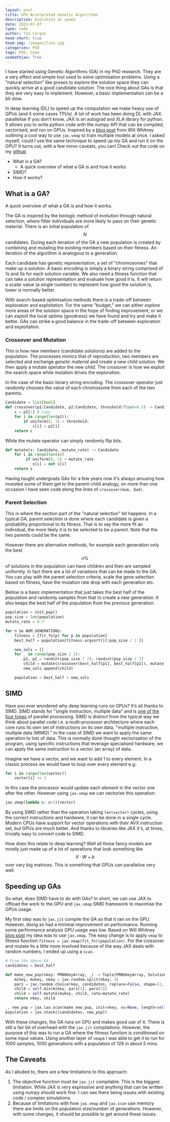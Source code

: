 ```yaml
---
layout: post
title: GPU Accelerated Genetic Algorithms
description: Evolution at speed
date: 2023-07-07
type: code
author: Tim Cargan
head-short: true
head-img: /images/lion.jpg
categories: PhD
tags: PhD, Code
usemathjax: True
---
```


I have started using Genetic Algorithms (GA) in my PhD research.
They are a very effect and simple tool used to solve optimisation problems.
Using a "natural selection" like proses to explore the solution space they can quickly arrive at a good candidate solution.
The nice thing about GAs is that they are very easy to implement.
However, a basic implementation can be a bit slow.

In deep learning (DL) to speed up the computation we make heavy use of GPUs (and it some cases TPUs).
A lot of work has been doing DL with JAX. parallelise
If you don't know, JAX is an autograd and XLA library for python. 
It allows you to write python code with the numpy API that can be compiled, vectorised, and run on GPUs.
Inspired by a [blog post](https://willwhitney.com/parallel-training-jax.html) from Will Whitney outlining a cool way to use `jax.vmap` to train multiple models at once. 
I asked myself, could I use the same technique to speed up my GA and run it on the GPU? 
It turns out, with a few minor caveats, you can! Check out the code on my [github](https://github.com)

<!--more-->
<!-- ##### TOC -->
<!-- The rest of this blog post is structured as follows: -->
- What is a GA?
    - A quick overview of what a GA is and how it works
- SIMD?
- How it works?


## What is a GA?
A quick overview of what a GA is and how it works.

The GA is inspired by the biologic method of evolution through natural selection, where fitter individuals are more likely to pass on their genetic material.
There is an initial population of $$N$$ candidates.
During each iteration of the GA a new population is created by combining and mutating the existing members based on their fitness.
An iteration of the algorithm is analogous to a generation.

Each candidate has genetic representation, a set of "chromosomes" that make up a solution. 
A basic encoding is simply a binary string comprised of 1s and 0s for each solution variable. 
We also need a fitness function that can take a solution representation and evaluate how good it is. 
It will return a scalar value (a single number) to represent how good the solution is, lower is normally better.

With search-based optimisation methods there is a trade-off between exploration and exploitation. 
For the same "budget," we can either _explore_ more areas of the solution space in the hope of finding improvement;
 or we can _exploit_ the local optima (goodness) we have found and try and make it better. 
GAs can strike a good balance in the trade-off between exploration and exploitation. 

### Crossover and Mutation 
This is how new members (candidate solutions) are added to the population. 
The processes mimics that of reproduction, two members are selected and exchange _genetic material_ and create a new _child_ solution. 
We then apply a mutate operator the new _child_.
The crossover is how we exploit the search space while mutation drives the exploration.

In the case of the basic binary string encoding. 
The crossover operator just randomly chooses the value of each chromosome from each of the two parents.

```python
Candidate = list[bool]
def crossover(p1:Candidate, p2:Candidate, threshold:float=0.5) -> Candidate:
    c = p1[:] # Copy
    for i in range(len(p1)):
        if uniform(0, 1) < threshold:
            c[i] = p2[i]
    return c
```

While the mutate operator can simply randomly flip bits.

```python
def mutate(s: Candidate, mutate_rate) -> Candidate
    for i in range(len(s))
         if uniform(0, 1) < mutate_rate
            s[i] = not s[i]
    return s
```

Having taught undergrads GAs for a few years now it's always amusing how invested some of them get to the parent-child analogy, on more than one occasion I have seen code along the lines of `crossover(mum, dad)`.

### Parent Selection
This is where the section part of the "natural selection" bit happens.
In a typical GA, parent selection is done where each candidate is given a probability proportional to its fitness.
That is to say the more fit an individual, the more likely it is to be selected to be a parent.
Note that the two parents could be the same.

However there are alternative methods, for example each generation only the best $$n\%$$ of solutions in the population can have children and then are sampled uniformly.
In fact there are a lot of variations that can be made to the GA.
You can play with the parent selection criteria, scale the gene selection based on fitness, have the mutation rate drop with each generation etc.

Bellow is a basic implementation that just takes the best half of the population and randomly samples from that to create a new generation.
It also keeps the best half of the population from the previous generation.

```python
population = init_pop()
pop_size = len(population)
mutate_rate = 0.3

for n in NUM_GENERATIONS:
    fitness = [fit_fn(p) for p in population]
    best_half = population[fitness.argsort()[:pop_size / 2 ]]

    new_sols = []
    for _ in range(pop_size / 2):
        p1, p2 = randint(pop_size / 2), randint(pop_size / 2)
        child = mutate(crossover(best_half[p1], best_half[p2]), mutate_rate)
        new_sols.append(child) 

    population = best_half + new_sols
```

## SIMD

Have you ever wondered why deep learning runs on GPUs? 
It’s all thanks to SIMD.
SIMD stands for "single instruction, multiple data" and is [one of the four types](https://en.wikipedia.org/wiki/Flynn%27s_taxonomy) of parallel processing.
SIMD is distinct from the typical way we think about parallel code i.e. a multi-processor architecture where each core runs its own set of instructions on its own data, "multiple instruction, multiple data (MIMD)."
In the case of SIMD we want to apply the same operation to lots of data.
This is normally done thought vectorisation of the program, using specific instructions that leverage specialised hardware, we can apply the same instruction to a vector (an array) of data.

Imagine we have a vector, and we want to add 1 to every element. 
In a classic process we would have to loop over every element e.g:

```python
for i in range(len(vector))
    vector[i] += 1
```
In this case the processor would update each element in the vector one after the other. However using `jax.vmap` we can vectorise this operation:

```python
jax.vmap(lambda x: x+1)(vector)
```

By using SIMD rather than the operation taking `len(vector)` cycles, using the correct instructions and hardware, it can be done in a single cycle.
Modern CPUs have support for vector operations with their AVX instruction set, but GPUs are much better.
And thanks to libraries like JAX it's, at times, trivially easy to convert code to SIMD.

How does this relate to deep learning? 
Well all those fancy models are mostly just made up of a lot of operations that look something like $$X \cdot W + b$$ over vary big matrices.
This is something that GPUs can parallelise very well. 

## Speeding up GAs
So what, does SIMD have to do with GAs?
In short, we can use JAX to offload the work to the GPU and `jax.vmap` SIMD framework to maximise the GPUs usage.

My first step was to `jax.jit` compile the GA so that it ran on the GPU.
However, doing so had a minimal improvement on performance.
Running some performance analysis GPU usage was low.
Based on Will Whitney [blog post](https://willwhitney.com/parallel-training-jax.html) my idea was to use `jax.vmap`.
The easy change is to apply `vmap` to fitness function `fitness = jax.vmap(fit_fn)(population)`.
For the crossover and mutate its a little more involved because of the way JAX deals with random numbers, I ended up using a `scan`.

```python
# From the above GA
candidates = best_half

def make_new_pop(nkey: PRNGKeyArray, _) -> Tuple[PRNGKeyArray, Solution]:
    mikey, mukey, nkey = jax.random.split(nkey, 3)
    pars = jax.random.choice(key, candidates, replace=False, shape=(2,))
    child = self.mix(mikey, pars[1], pars[1])
    child = self.mutate(mukey, child, rate=mutate_rate)
    return nkey, child

_, new_pop = jax.lax.scan(make_new_pop, init=nkey, xs=None, length=self.population_size // 2)
population = jax.stack([candidates, new_pop])
```

With these changes, the GA runs on GPU and makes good use of it. 
There is still a fair bit of overhead with the `jax.jit` compilations.
However, the purpose of this was to run a GA where the fitness function is conditioned on some input values.
Using another layer of `vmap`s I was able to get it to run for 1000 samples, 1000 generations with a population of 128 in about 5 mins.

## The Caveats
As I alluded to, there are a few limitations to this approach:

1. The objective function must be `jax.jit` compilable. This is the biggest limitation. While JAX is very expressive and anything that can be written using numpy should work fine. I can see there being issues with existing code / complex simulations.
2. Because of limitations with how `jax.vmap` and `jax.scan` use memory there are limits on the population size/number of generations. However, with some changes, it should be possible to get around these issues.






